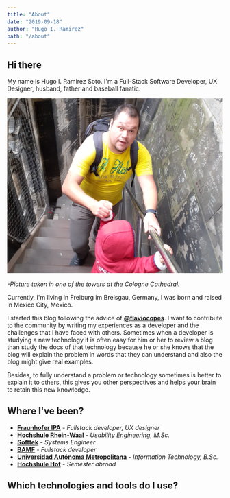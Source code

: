 ```yaml
---
title: "About"
date: "2019-09-18"
author: "Hugo I. Ramirez"
path: "/about"
---
```


## Hi there

My name is Hugo I. Ramirez Soto. I'm a Full-Stack Software Developer, UX Designer, husband, father and baseball fanatic.

![Personal picture](src/../../images/about.jpg)

<!-- markdownlint-disable MD033 MD026 -->

<em>-Picture taken in one of the towers at the Cologne Cathedral.</em>

Currently, I'm living in Freiburg im Breisgau, Germany, I was born and raised in Mexico City, Mexico.

I started this blog following the advice of [**@flaviocopes**](https://twitter.com/flaviocopes). I want to contribute to the community by writing my experiences as a developer and the challenges that I have faced with others. Sometimes when a developer is studying a new technology it is often easy for him or her to review a blog than study the docs of that technology because he or she knows that the blog will explain the problem in words that they can understand and also the blog might give real examples.

Besides, to fully understand a problem or technology sometimes is better to explain it to others, this gives you other perspectives and helps your brain to retain this new knowledge.

## Where I've been?

- [**Fraunhofer IPA**](https://www.ipa.fraunhofer.de/) - <em>Fullstack developer, UX designer</em>
- [**Hochshule Rhein-Waal**](https://www.hochschule-rhein-waal.de/en) - <em>Usability Engineering, M.Sc.</em>
- [**Softtek**](https://www.softtek.com/) - <em>Systems Engineer</em>
- [**BAMF**](https://bamf.com.mx/) - <em>Fullstack developer</em>
- [**Universidad Autónoma Metropolitana**](http://www.cua.uam.mx/) - <em>Information Technology, B.Sc.</em>
- [**Hochshule Hof**](https://www.hof-university.de/) - <em>Semester abroad</em>

## Which technologies and tools do I use?
